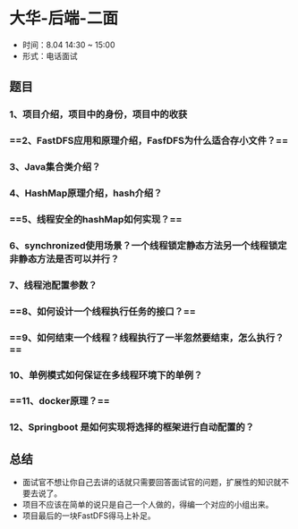 # 大华-后端-二面

- 时间：8.04 14:30 ~ 15:00
- 形式：电话面试

## 题目

### 1、项目介绍，项目中的身份，项目中的收获

### ==2、FastDFS应用和原理介绍，FasfDFS为什么适合存小文件？==

### 3、Java集合类介绍？

### 4、HashMap原理介绍，hash介绍？

### ==5、线程安全的hashMap如何实现？==

### 6、synchronized使用场景？一个线程锁定静态方法另一个线程锁定非静态方法是否可以并行？

### 7、线程池配置参数？

### ==8、如何设计一个线程执行任务的接口？==

### ==9、如何结束一个线程？线程执行了一半忽然要结束，怎么执行？==

### 10、单例模式如何保证在多线程环境下的单例？

### ==11、docker原理？==

### 12、Springboot 是如何实现将选择的框架进行自动配置的？



## 总结

- 面试官不想让你自己去讲的话就只需要回答面试官的问题，扩展性的知识就不要去说了。
- 项目不应该在简单的说只是自己一个人做的，得编一个对应的小组出来。
- 项目最后的一块FastDFS得马上补足。